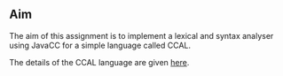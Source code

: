 ## Aim
The aim of this assignment is to implement a lexical and syntax analyser using JavaCC for a simple language called CCAL.

The details of the CCAL language are given [here](http://www.computing.dcu.ie/~davids/courses/CA4003/ccal.pdf).
